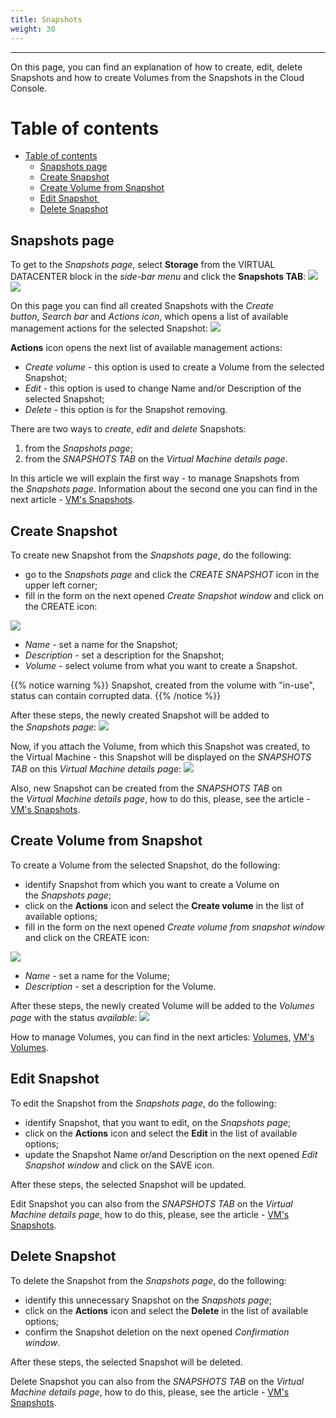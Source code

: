 ```yaml
---
title: Snapshots
weight: 30
---
```

___
On this page, you can find an explanation of how to create, edit, delete Snapshots and how to create Volumes from the Snapshots in the Cloud Console.

# Table of contents
- [Table of contents](#table-of-contents)
  - [Snapshots page](#snapshots-page)
  - [Create Snapshot](#create-snapshot)
  - [Create Volume from Snapshot](#create-volume-from-snapshot)
  - [Edit Snapshot ](#edit-snapshot)
  - [Delete Snapshot](#delete-snapshot)

## Snapshots page
To get to the *Snapshots page*, select **Storage** from the VIRTUAL DATACENTER block in the *side-bar menu* and click the **Snapshots TAB**:
![](../../../assets/images/vol/1.png?width=15pc&classes=border,shadow) 
![](../../../assets/images/snap/1.png?width=30pc&classes=border,shadow)  

On this page you can find all created Snapshots with the *Create button*, *Search bar* and *Actions icon*, which opens a list of available management actions for the selected Snapshot:
![](../../../assets/images/snap/2.png?classes=border,shadow)

**Actions** icon opens the next list of available management actions:
- *Create volume* - this option is used to create a Volume from the selected Snapshot;
- *Edit* - this option is used to change Name and/or Description of the selected Snapshot;
- *Delete* - this option is for the Snapshot removing.

There are two ways to *create*, *edit* and *delete* Snapshots:
1. from the *Snapshots page*;
2. from the *SNAPSHOTS TAB* on the *Virtual Machine details page*.

In this article we will explain the first way - to manage Snapshots from the *Snapshots page*. Information about the second one you can find in the next article - [VM's Snapshots](https://docs.ventuscloud.eu/products/storage/manage-snapshots/).  

## Create Snapshot
To create new Snapshot from the *Snapshots page*, do the following:
- go to the *Snapshots page* and click the *CREATE SNAPSHOT* icon in the upper left corner;
- fill in the form on the next opened *Create Snapshot window* and click on the CREATE icon:

![](../../../assets/images/snap/3.png?width=35pc&classes=border,shadow) 
  - *Name* - set a name for the Snapshot;
  - *Description* - set a description for the Snapshot;
  - *Volume* - select volume from what you want to create a Snapshot.

{{% notice warning %}}
Snapshot, created from the volume with "in-use", status can contain corrupted data.
{{% /notice %}}  

After these steps, the newly created Snapshot will be added to the *Snapshots page*:
![](../../../assets/images/snap/4.png?classes=border,shadow)

Now, if you attach the Volume, from which this Snapshot was created,  to the Virtual Machine - this Snapshot will be displayed on the *SNAPSHOTS TAB* on this *Virtual Machine details page*:
![](../../../assets/images/snap/5.png?classes=border,shadow)

Also, new Snapshot can be created from the *SNAPSHOTS TAB* on the *Virtual Machine details page*, how to do this, please, see the article - [VM's Snapshots](https://docs.ventuscloud.eu/products/storage/manage-snapshots/).

## Create Volume from Snapshot
To create a Volume from the selected Snapshot, do the following:
- identify Snapshot from which you want to create a Volume on the *Snapshots page*;
- click on the **Actions** icon and select the **Create volume** in the list of available options;
- fill in the form on the next opened *Create volume from snapshot window* and click on the CREATE icon:

![](../../../assets/images/snap/7.png?width=35pc&classes=border,shadow)
  - *Name* - set a name for the Volume;
  - *Description* - set a description for the Volume.

After these steps, the newly created Volume will be added to the *Volumes page* with the status *available*:
![](../../../assets/images/snap/8.png?classes=border,shadow)

How to manage Volumes, you can find in the next articles: [Volumes](https://docs.ventuscloud.eu/products/storage/volumes/), [VM's Volumes](https://docs.ventuscloud.eu/products/storage/manage-volumes/).  

## Edit Snapshot 
To edit the Snapshot from the *Snapshots page*, do the following:
- identify Snapshot, that you want to edit, on the *Snapshots page*;
- click on the **Actions** icon and select the **Edit** in the list of available options;
- update the Snapshot Name or/and Description on the next opened *Edit Snapshot window* and click on the SAVE icon.

After these steps, the selected Snapshot will be updated.  

Edit Snapshot you can also from the *SNAPSHOTS TAB* on the *Virtual Machine details page*, how to do this, please, see the article - [VM's Snapshots](https://docs.ventuscloud.eu/products/storage/manage-snapshots/).


## Delete Snapshot
To delete the Snapshot from the *Snapshots page*, do the following:
- identify this unnecessary Snapshot on the *Snapshots* *page*;
- click on the **Actions** icon and select the **Delete** in the list of available options;
- confirm the Snapshot deletion on the next opened *Confirmation window*.

After these steps, the selected Snapshot will be deleted.

Delete Snapshot you can also from the *SNAPSHOTS TAB* on the *Virtual Machine details page*, how to do this, please, see the article - [VM's Snapshots](https://docs.ventuscloud.eu/products/storage/manage-snapshots/).

